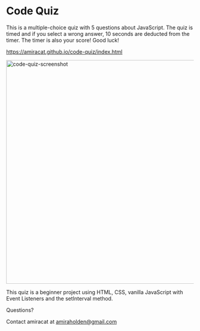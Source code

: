 # Code Quiz

This is a multiple-choice quiz with 5 questions about JavaScript. The quiz is timed and if you select a wrong answer, 10 seconds are deducted from the timer. The timer is also your score! Good luck!

https://amiracat.github.io/code-quiz/index.html

<img width="600" alt="code-quiz-screenshot" src="https://user-images.githubusercontent.com/80497167/117687220-31d4f380-b17d-11eb-8853-1dc0d0de4b2b.png">

This quiz is a beginner project using HTML, CSS, vanilla JavaScript with Event Listeners and the setInterval method.

Questions? 

Contact amiracat at amiraholden@gmail.com
